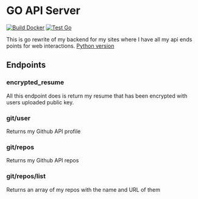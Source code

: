 # GO API Server

[![Build Docker](https://github.com/Cyb3r-Jak3/go-api/actions/workflows/docker.yml/badge.svg)](https://github.com/Cyb3r-Jak3/go-api/actions/workflows/docker.yml)
[![Test Go](https://github.com/Cyb3r-Jak3/go-api/actions/workflows/golang.yml/badge.svg)](https://github.com/Cyb3r-Jak3/go-api/actions/workflows/golang.yml)

This is go rewrite of my backend for my sites where I have all my api ends points for web interactions. [Python version](https://github.com/Cyb3r-Jak3/api_server)

## Endpoints

### encrypted_resume

All this endpoint does is return my resume that has been encrypted with users uploaded public key.

### git/user

Returns my Github API profile

### git/repos

Returns my Github API repos

### git/repos/list

Returns an array of my repos with the name and URL of them
